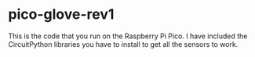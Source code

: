 # pico-glove-rev1
This is the code that you run on the Raspberry Pi Pico. I have included the CircuitPython libraries you have to install to get all the sensors to work. 

## 
